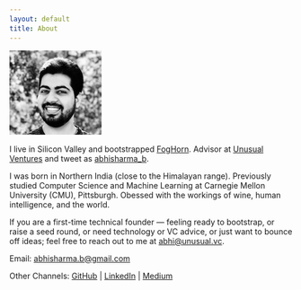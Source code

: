 ```yaml
---
layout: default
title: About
---
```


![](/assets/abhi_150.png)

I live in Silicon Valley and bootstrapped
[FogHorn](https://www.foghorn.io/). Advisor at [Unusual Ventures](https://unusual.vc/abhi-sharma) and tweet as [abhisharma_b](https://twitter.com/abhisharma_b).

I was born in Northern India (close to the Himalayan range). Previously studied Computer Science and Machine Learning at Carnegie Mellon University (CMU), Pittsburgh. Obessed with the workings of wine, human intelligence, and the world.

If you are a first-time technical founder — feeling ready to bootstrap, or raise a seed round, or need technology or VC advice, or just want to bounce off ideas; feel free to reach out to me at [abhi@unusual.vc](mailto:abhi@unusual.vc).

Email: [abhisharma.b@gmail.com](mailto:abhisharma.b@gmail.com)

Other Channels:
[GitHub](https://github.com/abhisharmab) | [LinkedIn](https://www.linkedin.com/in/abhishekbaburamsharma/) | [Medium](https://medium.com/@abhisharma.b)



